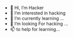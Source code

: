 - 👋 Hi, I’m Hacker
- 👀 I’m interested in hacking
- 🌱 I’m currently learning ...
- 💞️ I’m looking For hacking ...
- 📫  to help for learning...

<!---
23441/23441 is a ✨ special ✨ repository because its `README.md` (this file) appears on your GitHub profile.
You can click the Preview link to take a look at your changes.
--->

